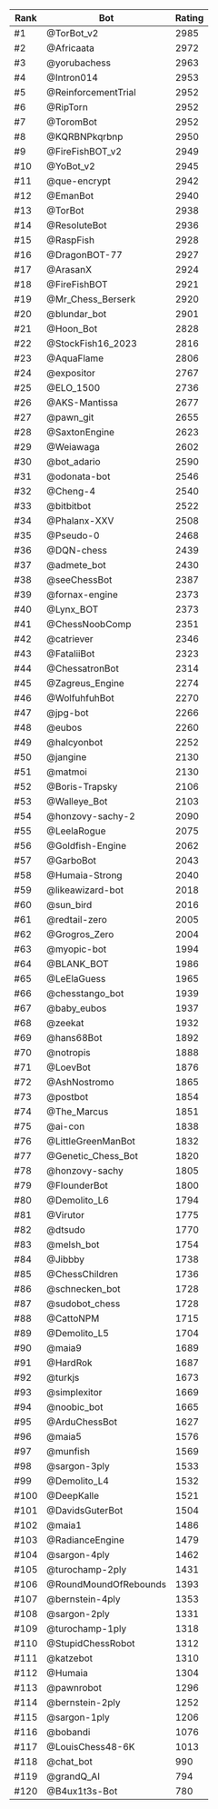 Rank|Bot|Rating
---|---|---
#1|@TorBot_v2|2985
#2|@Africaata|2972
#3|@yorubachess|2963
#4|@Intron014|2953
#5|@ReinforcementTrial|2952
#6|@RipTorn|2952
#7|@ToromBot|2952
#8|@KQRBNPkqrbnp|2950
#9|@FireFishBOT_v2|2949
#10|@YoBot_v2|2945
#11|@que-encrypt|2942
#12|@EmanBot|2940
#13|@TorBot|2938
#14|@ResoluteBot|2936
#15|@RaspFish|2928
#16|@DragonBOT-77|2927
#17|@ArasanX|2924
#18|@FireFishBOT|2921
#19|@Mr_Chess_Berserk|2920
#20|@blundar_bot|2901
#21|@Hoon_Bot|2828
#22|@StockFish16_2023|2816
#23|@AquaFlame|2806
#24|@expositor|2767
#25|@ELO_1500|2736
#26|@AKS-Mantissa|2677
#27|@pawn_git|2655
#28|@SaxtonEngine|2623
#29|@Weiawaga|2602
#30|@bot_adario|2590
#31|@odonata-bot|2546
#32|@Cheng-4|2540
#33|@bitbitbot|2522
#34|@Phalanx-XXV|2508
#35|@Pseudo-0|2468
#36|@DQN-chess|2439
#37|@admete_bot|2430
#38|@seeChessBot|2387
#39|@fornax-engine|2373
#40|@Lynx_BOT|2373
#41|@ChessNoobComp|2351
#42|@catriever|2346
#43|@FataliiBot|2323
#44|@ChessatronBot|2314
#45|@Zagreus_Engine|2274
#46|@WolfuhfuhBot|2270
#47|@jpg-bot|2266
#48|@eubos|2260
#49|@halcyonbot|2252
#50|@jangine|2130
#51|@matmoi|2130
#52|@Boris-Trapsky|2106
#53|@Walleye_Bot|2103
#54|@honzovy-sachy-2|2090
#55|@LeelaRogue|2075
#56|@Goldfish-Engine|2062
#57|@GarboBot|2043
#58|@Humaia-Strong|2040
#59|@likeawizard-bot|2018
#60|@sun_bird|2016
#61|@redtail-zero|2005
#62|@Grogros_Zero|2004
#63|@myopic-bot|1994
#64|@BLANK_BOT|1986
#65|@LeElaGuess|1965
#66|@chesstango_bot|1939
#67|@baby_eubos|1937
#68|@zeekat|1932
#69|@hans68Bot|1892
#70|@notropis|1888
#71|@LoevBot|1876
#72|@AshNostromo|1865
#73|@postbot|1854
#74|@The_Marcus|1851
#75|@ai-con|1838
#76|@LittleGreenManBot|1832
#77|@Genetic_Chess_Bot|1820
#78|@honzovy-sachy|1805
#79|@FlounderBot|1800
#80|@Demolito_L6|1794
#81|@Virutor|1775
#82|@dtsudo|1770
#83|@melsh_bot|1754
#84|@Jibbby|1738
#85|@ChessChildren|1736
#86|@schnecken_bot|1728
#87|@sudobot_chess|1728
#88|@CattoNPM|1715
#89|@Demolito_L5|1704
#90|@maia9|1689
#91|@HardRok|1687
#92|@turkjs|1673
#93|@simplexitor|1669
#94|@noobic_bot|1665
#95|@ArduChessBot|1627
#96|@maia5|1576
#97|@munfish|1569
#98|@sargon-3ply|1533
#99|@Demolito_L4|1532
#100|@DeepKalle|1521
#101|@DavidsGuterBot|1504
#102|@maia1|1486
#103|@RadianceEngine|1479
#104|@sargon-4ply|1462
#105|@turochamp-2ply|1431
#106|@RoundMoundOfRebounds|1393
#107|@bernstein-4ply|1353
#108|@sargon-2ply|1331
#109|@turochamp-1ply|1318
#110|@StupidChessRobot|1312
#111|@katzebot|1310
#112|@Humaia|1304
#113|@pawnrobot|1296
#114|@bernstein-2ply|1252
#115|@sargon-1ply|1206
#116|@bobandi|1076
#117|@LouisChess48-6K|1013
#118|@chat_bot|990
#119|@grandQ_AI|794
#120|@B4ux1t3s-Bot|780
